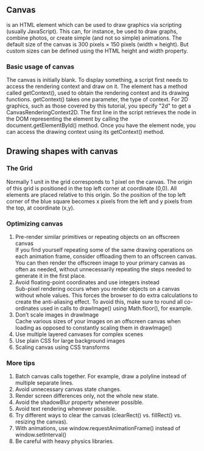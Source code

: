 ## Canvas
<canvas> is an HTML element which can be used to draw graphics via scripting (usually JavaScript). This can, for instance, be used to draw graphs, combine photos, or create simple (and not so simple) animations. 
The default size of the canvas is 300 pixels × 150 pixels (width × height). But custom sizes can be defined using the HTML height and width property. 
### Basic usage of canvas
The canvas is initially blank. To display something, a script first needs to access the rendering context and draw on it. The <canvas> element has a method called getContext(), used to obtain the rendering context and its drawing functions. getContext() takes one parameter, the type of context. For 2D graphics, such as those covered by this tutorial, you specify "2d" to get a CanvasRenderingContext2D.
The first line in the script retrieves the node in the DOM representing the <canvas> element by calling the document.getElementById() method. Once you have the element node, you can access the drawing context using its getContext() method.
## Drawing shapes with canvas
### The Grid
Normally 1 unit in the grid corresponds to 1 pixel on the canvas. The origin of this grid is positioned in the top left corner at coordinate (0,0). All elements are placed relative to this origin. So the position of the top left corner of the blue square becomes x pixels from the left and y pixels from the top, at coordinate (x,y). 


### Optimizing canvas
1. Pre-render similar primitives or repeating objects on an offscreen canvas <br> If you find yourself repeating some of the same drawing operations on each animation frame, consider offloading them to an offscreen canvas. You can then render the offscreen image to your primary canvas as often as needed, without unnecessarily repeating the steps needed to generate it in the first place.
2. Avoid floating-point coordinates and use integers instead<br> Sub-pixel rendering occurs when you render objects on a canvas without whole values.
This forces the browser to do extra calculations to create the anti-aliasing effect. To avoid this, make sure to round all co-ordinates used in calls to drawImage() using Math.floor(), for example.
3. Don’t scale images in drawImage<br> Cache various sizes of your images on an offscreen canvas when loading as opposed to constantly scaling them in drawImage()
4. Use multiple layered canvases for complex scenes
5. Use plain CSS for large background images
6. Scaling canvas using CSS transforms
### More tips
1. Batch canvas calls together. For example, draw a polyline instead of multiple separate lines.
2. Avoid unnecessary canvas state changes.
3. Render screen differences only, not the whole new state.
4. Avoid the shadowBlur property whenever possible.
5. Avoid text rendering whenever possible.
6. Try different ways to clear the canvas (clearRect() vs. fillRect() vs. resizing the canvas).
7. With animations, use window.requestAnimationFrame() instead of window.setInterval()
8. Be careful with heavy physics libraries.
